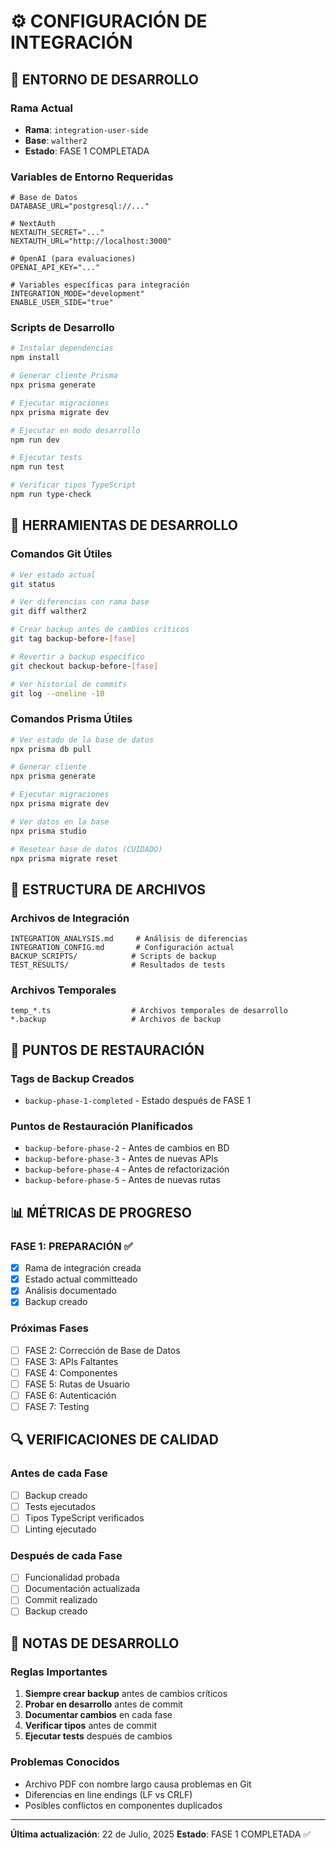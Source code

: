# ⚙️ CONFIGURACIÓN DE INTEGRACIÓN

## 🎯 ENTORNO DE DESARROLLO

### Rama Actual
- **Rama**: `integration-user-side`
- **Base**: `walther2`
- **Estado**: FASE 1 COMPLETADA

### Variables de Entorno Requeridas
```env
# Base de Datos
DATABASE_URL="postgresql://..."

# NextAuth
NEXTAUTH_SECRET="..."
NEXTAUTH_URL="http://localhost:3000"

# OpenAI (para evaluaciones)
OPENAI_API_KEY="..."

# Variables específicas para integración
INTEGRATION_MODE="development"
ENABLE_USER_SIDE="true"
```

### Scripts de Desarrollo
```bash
# Instalar dependencias
npm install

# Generar cliente Prisma
npx prisma generate

# Ejecutar migraciones
npx prisma migrate dev

# Ejecutar en modo desarrollo
npm run dev

# Ejecutar tests
npm run test

# Verificar tipos TypeScript
npm run type-check
```

## 🔧 HERRAMIENTAS DE DESARROLLO

### Comandos Git Útiles
```bash
# Ver estado actual
git status

# Ver diferencias con rama base
git diff walther2

# Crear backup antes de cambios críticos
git tag backup-before-[fase]

# Revertir a backup específico
git checkout backup-before-[fase]

# Ver historial de commits
git log --oneline -10
```

### Comandos Prisma Útiles
```bash
# Ver estado de la base de datos
npx prisma db pull

# Generar cliente
npx prisma generate

# Ejecutar migraciones
npx prisma migrate dev

# Ver datos en la base
npx prisma studio

# Resetear base de datos (CUIDADO)
npx prisma migrate reset
```

## 📁 ESTRUCTURA DE ARCHIVOS

### Archivos de Integración
```
INTEGRATION_ANALYSIS.md     # Análisis de diferencias
INTEGRATION_CONFIG.md       # Configuración actual
BACKUP_SCRIPTS/            # Scripts de backup
TEST_RESULTS/              # Resultados de tests
```

### Archivos Temporales
```
temp_*.ts                  # Archivos temporales de desarrollo
*.backup                   # Archivos de backup
```

## 🚨 PUNTOS DE RESTAURACIÓN

### Tags de Backup Creados
- `backup-phase-1-completed` - Estado después de FASE 1

### Puntos de Restauración Planificados
- `backup-before-phase-2` - Antes de cambios en BD
- `backup-before-phase-3` - Antes de nuevas APIs
- `backup-before-phase-4` - Antes de refactorización
- `backup-before-phase-5` - Antes de nuevas rutas

## 📊 MÉTRICAS DE PROGRESO

### FASE 1: PREPARACIÓN ✅
- [x] Rama de integración creada
- [x] Estado actual committeado
- [x] Análisis documentado
- [x] Backup creado

### Próximas Fases
- [ ] FASE 2: Corrección de Base de Datos
- [ ] FASE 3: APIs Faltantes
- [ ] FASE 4: Componentes
- [ ] FASE 5: Rutas de Usuario
- [ ] FASE 6: Autenticación
- [ ] FASE 7: Testing

## 🔍 VERIFICACIONES DE CALIDAD

### Antes de cada Fase
- [ ] Backup creado
- [ ] Tests ejecutados
- [ ] Tipos TypeScript verificados
- [ ] Linting ejecutado

### Después de cada Fase
- [ ] Funcionalidad probada
- [ ] Documentación actualizada
- [ ] Commit realizado
- [ ] Backup creado

## 📝 NOTAS DE DESARROLLO

### Reglas Importantes
1. **Siempre crear backup** antes de cambios críticos
2. **Probar en desarrollo** antes de commit
3. **Documentar cambios** en cada fase
4. **Verificar tipos** antes de commit
5. **Ejecutar tests** después de cambios

### Problemas Conocidos
- Archivo PDF con nombre largo causa problemas en Git
- Diferencias en line endings (LF vs CRLF)
- Posibles conflictos en componentes duplicados

---
**Última actualización**: 22 de Julio, 2025
**Estado**: FASE 1 COMPLETADA ✅ 